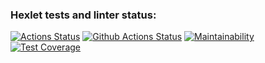 ### Hexlet tests and linter status:
[![Actions Status](https://github.com/lt3-me/python-project-83/actions/workflows/hexlet-check.yml/badge.svg)](https://github.com/lt3-me/python-project-83/actions)
[![Github Actions Status](https://github.com/lt3-me/python-project-83/workflows/Python%20CI/badge.svg)](https://github.com/lt3-me/python-project-83/actions)
[![Maintainability](https://api.codeclimate.com/v1/badges/47535995af52be66b998/maintainability)](https://codeclimate.com/github/lt3-me/python-project-83/maintainability)
[![Test Coverage](https://api.codeclimate.com/v1/badges/47535995af52be66b998/test_coverage)](https://codeclimate.com/github/lt3-me/python-project-83/test_coverage)